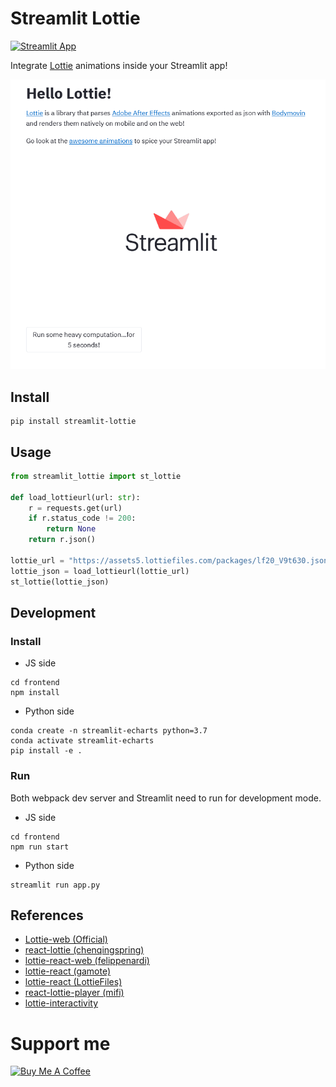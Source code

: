 # Streamlit Lottie

[![Streamlit App](https://static.streamlit.io/badges/streamlit_badge_black_white.svg)](https://share.streamlit.io/andfanilo/streamlit-lottie-demo/master/app.py)

Integrate [Lottie](https://lottiefiles.com/) animations inside your Streamlit app!

![](./img/demo.gif)

## Install

```
pip install streamlit-lottie
```

## Usage

```python
from streamlit_lottie import st_lottie

def load_lottieurl(url: str):
    r = requests.get(url)
    if r.status_code != 200:
        return None
    return r.json()

lottie_url = "https://assets5.lottiefiles.com/packages/lf20_V9t630.json"
lottie_json = load_lottieurl(lottie_url)
st_lottie(lottie_json)
```

## Development

### Install

- JS side

```shell script
cd frontend
npm install
```

- Python side

```shell script
conda create -n streamlit-echarts python=3.7
conda activate streamlit-echarts
pip install -e .
```

### Run

Both webpack dev server and Streamlit need to run for development mode.

- JS side

```shell script
cd frontend
npm run start
```

- Python side

```shell script
streamlit run app.py
```

## References

- [Lottie-web (Official)](https://github.com/airbnb/lottie-web)
- [react-lottie (chenqingspring)](https://github.com/chenqingspring/react-lottie)
- [lottie-react-web (felippenardi)](https://github.com/felippenardi/lottie-react-web)
- [lottie-react (gamote)](https://github.com/gamote/lottie-react)
- [lottie-react (LottieFiles)](https://github.com/LottieFiles/lottie-react)
- [react-lottie-player (mifi)](https://github.com/mifi/react-lottie-player)
- [lottie-interactivity](https://github.com/LottieFiles/lottie-interactivity)

# Support me

<a href="https://www.buymeacoffee.com/andfanilo" target="_blank"><img src="https://cdn.buymeacoffee.com/buttons/default-orange.png" alt="Buy Me A Coffee" height="41" width="174"></a>